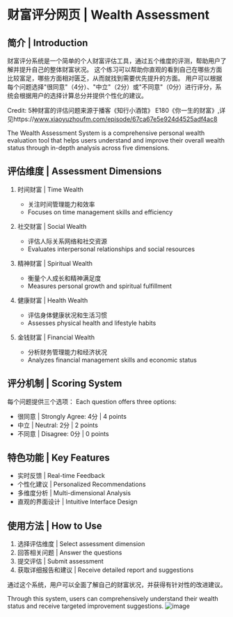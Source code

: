 # 财富评分网页 | Wealth Assessment

## 简介 | Introduction

财富评分系统是一个简单的个人财富评估工具，通过五个维度的评测，帮助用户了解并提升自己的整体财富状况。
这个练习可以帮助你直观的看到自己在哪些方面比较富足，哪些方面相对匮乏，从而就找到需要优先提升的方面。
用户可以根据每个问题选择"很同意"（4分）、"中立"（2分）或"不同意"（0分）进行评分，系统会根据用户的选择计算总分并提供个性化的建议。

Credit: 5种财富的评估问题来源于播客《知行小酒馆》 E180《你一生的财富》,详见https://www.xiaoyuzhoufm.com/episode/67ca67e5e924d4525adf4ac8

The Wealth Assessment System is a comprehensive personal wealth evaluation tool that helps users understand and improve their overall wealth status through in-depth analysis across five dimensions.

## 评估维度 | Assessment Dimensions

1. 时间财富 | Time Wealth
   - 关注时间管理能力和效率
   - Focuses on time management skills and efficiency

2. 社交财富 | Social Wealth
   - 评估人际关系网络和社交资源
   - Evaluates interpersonal relationships and social resources

3. 精神财富 | Spiritual Wealth
   - 衡量个人成长和精神满足度
   - Measures personal growth and spiritual fulfillment

4. 健康财富 | Health Wealth
   - 评估身体健康状况和生活习惯
   - Assesses physical health and lifestyle habits

5. 金钱财富 | Financial Wealth
   - 分析财务管理能力和经济状况
   - Analyzes financial management skills and economic status

## 评分机制 | Scoring System

每个问题提供三个选项：
Each question offers three options:

- 很同意 | Strongly Agree: 4分 | 4 points
- 中立 | Neutral: 2分 | 2 points
- 不同意 | Disagree: 0分 | 0 points

## 特色功能 | Key Features

- 实时反馈 | Real-time Feedback
- 个性化建议 | Personalized Recommendations
- 多维度分析 | Multi-dimensional Analysis
- 直观的界面设计 | Intuitive Interface Design

## 使用方法 | How to Use

1. 选择评估维度 | Select assessment dimension
2. 回答相关问题 | Answer the questions
3. 提交评估 | Submit assessment
4. 获取详细报告和建议 | Receive detailed report and suggestions

通过这个系统，用户可以全面了解自己的财富状况，并获得有针对性的改进建议。

Through this system, users can comprehensively understand their wealth status and receive targeted improvement suggestions.
![image](https://github.com/user-attachments/assets/ffd2d86c-022c-4010-8a82-80ed935f22b4)

